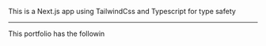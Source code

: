 This is a Next.js app using TailwindCss and Typescript for type safety

---
This portfolio has the followin
